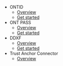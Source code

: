 
- ONTID
  - [Overview](docs-en/ontid/overview.md)
  - [Get started](docs-en/ontid/get_started.md)
- ONT PASS
  - [Overview](docs-en/ontpass/overview.md)
  - [Get started](docs-en/ontpass/ontpass-auth.md)
- DDXF
  - [Overview](docs-en/ddxf/overview.md)
  - [Get started](docs-en/ddxf/get_started.md)
- Trust Anchor Connector
  - [Overview](docs-en/taconnector/overview.md)